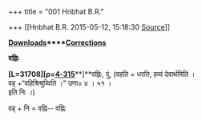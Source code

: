 +++
title = "001 Hnbhat B.R."

+++
[[Hnbhat B.R.	2015-05-12, 15:18:30 [Source](https://groups.google.com/g/samskrita/c/YtIqn4QzzJA)]]



**[Downloads](http://www.sanskrit-lexicon.uni-koeln.de/scans/SKDScan/2013/web/webtc/download.html)****[Corrections](http://www.sanskrit-lexicon.uni-koeln.de/php/correction_form.php?dict=SKD)**

**वह्निः**

**\[L=31708\]\[p=**[**4-315**](http://www.sanskrit-lexicon.uni-koeln.de/scans/SKDScan/2013/web/webtc/servepdf.php?page=4-315)**\]**वह्निः, पुं, (वहति = धरति, हव्यं देवार्थमिति ।  
वह् +“वहिश्रिश्रुय्विति ।” उणा० ४ । ५१ ।  
इति निः ।)

वह् + नि = वह्नि-- वह्निः  
  

